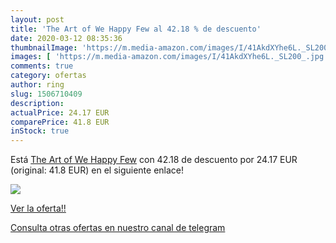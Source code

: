 ```yaml
---
layout: post
title: 'The Art of We Happy Few al 42.18 % de descuento'
date: 2020-03-12 08:35:36
thumbnailImage: 'https://m.media-amazon.com/images/I/41AkdXYhe6L._SL200_.jpg'
images: [ 'https://m.media-amazon.com/images/I/41AkdXYhe6L._SL200_.jpg' ]
comments: true
category: ofertas
author: ring
slug: 1506710409
description:
actualPrice: 24.17 EUR
comparePrice: 41.8 EUR
inStock: true
---
```


Está [The Art of We Happy Few](https://www.amazon.es/dp/1506710409/?tag=redken-21) con 42.18 de descuento por 24.17 EUR (original: 41.8 EUR) en el siguiente enlace!

[![](https://m.media-amazon.com/images/I/41AkdXYhe6L._SL200_.jpg)](https://www.amazon.es/dp/1506710409/?tag=redken-21)

[Ver la oferta!!](https://www.amazon.es/dp/1506710409/?tag=redken-21)

[Consulta otras ofertas en nuestro canal de telegram](https://t.me/s/ofertas25)
